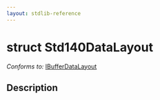```yaml
---
layout: stdlib-reference
---
```


# struct Std140DataLayout

*Conforms to:* [IBufferDataLayout](../interfaces/ibufferdatalayout-017b/index)

## Description



